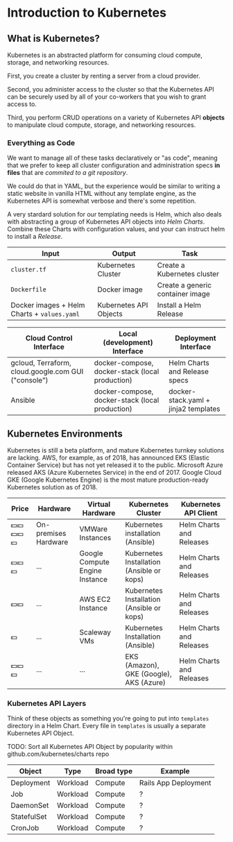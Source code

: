 # Introduction to Kubernetes

## What is Kubernetes?

Kubernetes is an abstracted platform for consuming cloud compute, storage, and networking resources.

First, you create a cluster by renting a server from a cloud provider.

Second, you administer access to the cluster so that the Kubernetes API can be securely used by all of your co-workers that you wish to grant access to.

Third, you perform CRUD operations on a variety of Kubernetes API **objects** to manipulate cloud compute, storage, and networking resources.

### Everything as Code

We want to manage all of these tasks declaratively or "as code", meaning that we prefer to keep all cluster configuration and administration specs **in files** that are *commited to a git repository*.

We could do that in YAML, but the experience would be similar to writing a static website in vanilla HTML without any template engine, as the Kubernetes API is somewhat verbose and there's some repetition.

A very stardard solution for our templating needs is Helm, which also deals with abstracting a group of Kubernetes API objects into *Helm Charts*. Combine these Charts with configuration values, and your can instruct helm to install a *Release*.

| Input | Output | Task |
| --- | --- | --- |
| `cluster.tf` | Kubernetes Cluster | Create a Kubernetes cluster |
| `Dockerfile` | Docker image | Create a generic container image |
| Docker images + Helm Charts + `values.yaml`| Kubernetes API Objects | Install a Helm Release |

| Cloud Control Interface | Local (development) Interface | Deployment Interface |
| --- | --- | --- |
| gcloud, Terraform, cloud.google.com GUI ("console") | docker-compose, docker-stack (local production) | Helm Charts and Release specs | 
| Ansible | docker-compose, docker-stack (local production) | docker-stack.yaml + jinja2 templates |

## Kubernetes Environments

Kubernetes is still a beta platform, and mature Kubernetes turnkey solutions are lacking. AWS, for example, as of 2018, has announced EKS (Elastic Container Service) but has not yet released it to the public. Microsoft Azure released AKS (Azure Kubernetes Service) in the end of 2017. Google Cloud GKE (Google Kubernetes Engine) is the most mature production-ready Kubernetes solution as of 2018.

| Price | Hardware | Virtual Hardware | Kubernetes Cluster | Kubernetes API Client |
| --- | --- | --- | --- | --- |
| 💵💵💵💵💵 | On-premises Hardware | VMWare Instances | Kubernetes installation (Ansible) | Helm Charts and Releases |
| 💵💵💵 | ... | Google Compute Engine Instance | Kubernetes Installation (Ansible or kops) | Helm Charts and Releases |
| 💵💵 | ... | AWS EC2 Instance | Kubernetes Installation (Ansible or kops) | Helm Charts and Releases |
| 💵 | ... | Scaleway VMs | Kubernetes Installation (Ansible) | Helm Charts and Releases |
| 💵💵💵 | ... | ... | EKS (Amazon), GKE (Google), AKS (Azure) | Helm Charts and Releases |

### Kubernetes API Layers

Think of these objects as something you're going to put into `templates` directory in a Helm Chart. Every file in `templates` is usually a separate Kubernetes API Object.

TODO: Sort all Kubernetes API Object by popularity within github.com/kubernetes/charts repo

| Object | Type | Broad type | Example |
| --- | --- | --- | --- |
| Deployment | Workload | Compute | Rails App Deployment |
| Job | Workload | Compute | ? |
| DaemonSet | Workload | Compute | ? |
| StatefulSet | Workload | Compute | ? |
| CronJob | Workload | Compute | ? |
